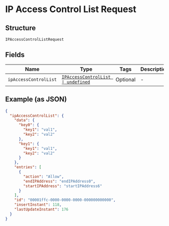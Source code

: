 
# IP Access Control List Request

## Structure

`IPAccessControlListRequest`

## Fields

| Name | Type | Tags | Description |
|  --- | --- | --- | --- |
| `ipAccessControlList` | [`IPAccessControlList \| undefined`](../../doc/models/ip-access-control-list.md) | Optional | - |

## Example (as JSON)

```json
{
  "ipAccessControlList": {
    "data": {
      "key0": {
        "key1": "val1",
        "key2": "val2"
      },
      "key1": {
        "key1": "val1",
        "key2": "val2"
      }
    },
    "entries": [
      {
        "action": "Allow",
        "endIPAddress": "endIPAddress0",
        "startIPAddress": "startIPAddress6"
      }
    ],
    "id": "00001ffc-0000-0000-0000-000000000000",
    "insertInstant": 118,
    "lastUpdateInstant": 176
  }
}
```

